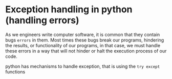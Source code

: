 # Exception handling in python (handling errors)

As we engineers write computer software, it is common that they contain bugs `errors` in them. Most times these bugs break our programs, hindering the results, or functionality of our programs, in that case, we must handle these errors in a way that will not hinder or halt the execution process of our code.

python has mechanisms to handle exception, that is using the `try except` functions
